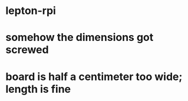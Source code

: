 # lepton-rpi

# somehow the dimensions got screwed
# board is half a centimeter too wide; length is fine
